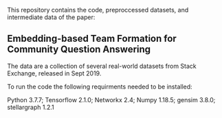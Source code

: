
This repository contains the code, preproccessed datasets, and intermediate data of the paper: 

Embedding-based Team Formation for Community Question Answering
------------------------------------
The data are a collection of several real-world datasets from Stack Exchange, released in Sept 2019.

To run the code the following requirments needed to be installed:

Python 3.7.7;
Tensorflow 2.1.0;
Networkx 2.4;
Numpy 1.18.5;
gensim 3.8.0;
stellargraph 1.2.1



